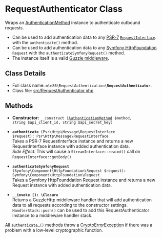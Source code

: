 # RequestAuthenticator Class

Wraps an [AuthenticationMethod] instance to authenticate outbound requests.

- Can be used to add authentication data to any [PSR-7](https://www.php-fig.org/psr/psr-7/)
  [`RequestInterface`](https://github.com/php-fig/http-message/blob/master/src/RequestInterface.php).
  with the `authenticate()` method.
- Can be used to add authentication data to any [Symfony HttpFoundation](https://symfony.com/doc/current/components/http_foundation.html) `Request`
  with the `authenticateSymfonyRequest()` method.
- The instance itself is a valid [Guzzle middleware](http://docs.guzzlephp.org/en/stable/handlers-and-middleware.html).

[Exceptions]: Exceptions.md
[KeyRepository]: Class_KeyRepository.md
[AuthenticationMethod]: Class_AuthenticationMethod.md
[RequestAuthenticator]: Class_RequestAuthenticator.md
[RequestVerifier]: Class_RequestVerifier.md
[RequestInfo]: Class_RequestInfo.md


## Class Details

* Full class name: <code>mle86\\RequestAuthentication\\<b>RequestAuthenticator</b></code>.
* Class file: [src/RequestAuthenticator.php](../src/RequestAuthenticator.php)


## Methods

* **Constructor:** <code>\_\_construct ([AuthenticationMethod] $method, string $api\_client\_id, string $api\_secret\_key)</code>

* <code><b>authenticate</b> (Psr\Http\Message\RequestInterface $request): Psr\Http\Message\RequestInterface</code>  
    Takes a PSR-7 RequestInterface instance
    and returns a new RequestInterface instance with added authentication data.  
    _Side Effect:_ This will cause a `StreamInterface::rewind()` call on `RequestInterface::getBody()`.  

* <code><b>authenticateSymfonyRequest</b> (Symfony\Component\HttpFoundation\Request $request): Symfony\Component\HttpFoundation\Request</code>  
    Takes a Symfony HttpFounddation Request instance
    and returns a new Request instance with added authentication data.

* <code><b>\_\_invoke (): \Closure</b></code>  
    Returns a GuzzleHttp middleware handler
    that will add authentication data to all requests
    according to the constructor settings.  
    `HandlerStack::push()` can be used to add this RequestAuthenticator instance to a middleware handler stack.

All `authenticate…()` methods throw a [CryptoErrorException][Exceptions] if there was a problem with a low-level cryptographic function.

